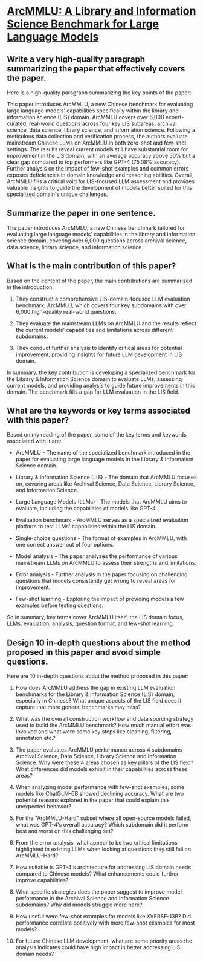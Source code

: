 # [ArcMMLU: A Library and Information Science Benchmark for Large Language   Models](https://arxiv.org/abs/2311.18658)

## Write a very high-quality paragraph summarizing the paper that effectively covers the paper.

 Here is a high-quality paragraph summarizing the key points of the paper:

This paper introduces ArcMMLU, a new Chinese benchmark for evaluating large language models' capabilities specifically within the library and information science (LIS) domain. ArcMMLU covers over 6,000 expert-curated, real-world questions across four key LIS subareas: archival science, data science, library science, and information science. Following a meticulous data collection and verification process, the authors evaluate mainstream Chinese LLMs on ArcMMLU in both zero-shot and few-shot settings. The results reveal current models still have substantial room for improvement in the LIS domain, with an average accuracy above 50% but a clear gap compared to top performers like GPT-4 (75.08% accuracy). Further analysis on the impact of few-shot examples and common errors exposes deficiencies in domain knowledge and reasoning abilities. Overall, ArcMMLU fills a critical void for LIS-focused LLM assessment and provides valuable insights to guide the development of models better suited for this specialized domain's unique challenges.


## Summarize the paper in one sentence.

 The paper introduces ArcMMLU, a new Chinese benchmark tailored for evaluating large language models' capabilities in the library and information science domain, covering over 6,000 questions across archival science, data science, library science, and information science.


## What is the main contribution of this paper?

 Based on the content of the paper, the main contributions are summarized in the introduction:

1. They construct a comprehensive LIS-domain-focused LLM evaluation benchmark, ArcMMLU, which covers four key subdomains with over 6,000 high-quality real-world questions.

2. They evaluate the mainstream LLMs on ArcMMLU and the results reflect the current models' capabilities and limitations across different subdomains. 

3. They conduct further analysis to identify critical areas for potential improvement, providing insights for future LLM development in LIS domain.

In summary, the key contribution is developing a specialized benchmark for the Library & Information Science domain to evaluate LLMs, assessing current models, and providing analysis to guide future improvements in this domain. The benchmark fills a gap for LLM evaluation in the LIS field.


## What are the keywords or key terms associated with this paper?

 Based on my reading of the paper, some of the key terms and keywords associated with it are:

- ArcMMLU - The name of the specialized benchmark introduced in the paper for evaluating large language models in the Library & Information Science domain.

- Library & Information Science (LIS) - The domain that ArcMMLU focuses on, covering areas like Archival Science, Data Science, Library Science, and Information Science. 

- Large Language Models (LLMs) - The models that ArcMMLU aims to evaluate, including the capabilities of models like GPT-4.

- Evaluation benchmark - ArcMMLU serves as a specialized evaluation platform to test LLMs' capabilities within the LIS domain.

- Single-choice questions - The format of examples in ArcMMLU, with one correct answer out of four options.  

- Model analysis - The paper analyzes the performance of various mainstream LLMs on ArcMMLU to assess their strengths and limitations.

- Error analysis - Further analysis in the paper focusing on challenging questions that models consistently get wrong to reveal areas for improvement.

- Few-shot learning - Exploring the impact of providing models a few examples before testing questions.

So in summary, key terms cover ArcMMLU itself, the LIS domain focus, LLMs, evaluation, analysis, question format, and few-shot learning.


## Design 10 in-depth questions about the method proposed in this paper and avoid simple questions.

 Here are 10 in-depth questions about the method proposed in this paper:

1. How does ArcMMLU address the gap in existing LLM evaluation benchmarks for the Library & Information Science (LIS) domain, especially in Chinese? What unique aspects of the LIS field does it capture that more general benchmarks may miss?

2. What was the overall construction workflow and data sourcing strategy used to build the ArcMMLU benchmark? How much manual effort was involved and what were some key steps like cleaning, filtering, annotation etc.? 

3. The paper evaluates ArcMMLU performance across 4 subdomains - Archival Science, Data Science, Library Science and Information Science. Why were these 4 areas chosen as key pillars of the LIS field? What differences did models exhibit in their capabilities across these areas?

4. When analyzing model performance with few-shot examples, some models like ChatGLM-6B showed declining accuracy. What are two potential reasons explored in the paper that could explain this unexpected behavior?

5. For the "ArcMMLU-Hard" subset where all open-source models failed, what was GPT-4's overall accuracy? Which subdomain did it perform best and worst on this challenging set? 

6. From the error analysis, what appear to be two critical limitations highlighted in existing LLMs when looking at questions they still fail on ArcMMLU-Hard?

7. How suitable is GPT-4's architecture for addressing LIS domain needs compared to Chinese models? What enhancements could further improve capabilities?

8. What specific strategies does the paper suggest to improve model performance in the Archival Science and Information Science subdomains? Why did models struggle more here?

9. How useful were few-shot examples for models like XVERSE-13B? Did performance correlate positively with more few-shot examples for most models?

10. For future Chinese LLM development, what are some priority areas the analysis indicates could have high impact in better addressing LIS domain needs?

